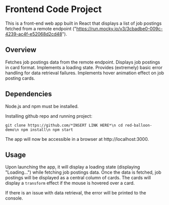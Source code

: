 # Frontend Code Project

This is a front-end web app built in React that displays a list of job postings fetched from a remote endpoint ("https://run.mocky.io/v3/3cbadbe0-009c-4239-ac4f-e52068d2cd48").

## Overview

Fetches job postings data from the remote endpoint.
Displays job postings in card format.
Implements a loading state.
Provides (extremely) basic error handling for data retrieval failures.
Implements hover animation effect on job posting cards.

## Dependencies

Node.js and npm must be installed.

Installing github repo and running project:

`git clone https://github.com/*INSERT LINK HERE*\n
cd red-balloon-demo\n
npm install\n
npm start
`

The app will now be accessible in a browser at http://localhost:3000.

## Usage

Upon launching the app, it will display a loading state (displaying "Loading...") while fetching job postings data. Once the data is fetched, job postings will be displayed as a central column of cards. The cards will display a `transform` effect if the mouse is hovered over a card.

If there is an issue with data retrieval, the error will be printed to the console.
